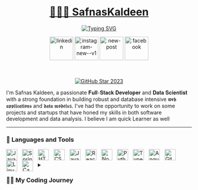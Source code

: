 <a href="https://github.com/SafnasKaldeen">
    <h1 align="center">👨🏼‍💻 SafnasKaldeen</h1></a>

<p align="center">
<a href="https://git.io/typing-svg"><img src="https://readme-typing-svg.demolab.com?font=Fira+Code&pause=1000&width=435&lines=Full+Stack+Developer+%7C+Computer+Science+UnderGraduate" alt="Typing SVG" /></a>
</p>

<!-- Social icons section -->
<div align="center">
 
  <a href="www.linkedin.com/in/safnas-kaldeen"> <img width="64" height="64" src="https://img.icons8.com/nolan/64/linkedin.png" alt="linkedin"/></a>
  <a href="https://www.instagram.com/safnas_kaldeen"><img width="64" height="64" src="https://img.icons8.com/color/48/instagram-new--v1.png" alt="instagram-new--v1"/></a>
  <a href="mailto:safnas.20@cse.mrt.ac.lk"><img width="64" height="64" src="https://img.icons8.com/bubbles/50/new-post.png" alt="new-post"/></a>
  <a href="https://www.facebook.com/mohammed.safnas.7330/"><img width="64" height="64" src="https://img.icons8.com/color/48/facebook.png" alt="facebook"/></a>

</div>

<br/>

<p align="center">
  <a href="https://github.com/SafnasKaldeen">
    <img src="https://i.imgur.com/q1PV6pF.png" alt="GitHub Star 2023"/></a>
</p>


I'm Safnas Kaldeen, a passionate 𝐅𝐮𝐥𝐥-𝐒𝐭𝐚𝐜𝐤 𝐃𝐞𝐯𝐞𝐥𝐨𝐩𝐞𝐫 and 𝐃𝐚𝐭𝐚 𝐒𝐜𝐢𝐞𝐧𝐭𝐢𝐬𝐭 with a strong foundation in building robust and database intensive 𝖜𝖊𝖇 𝖆𝖕𝖕𝖑𝖎𝖈𝖆𝖙𝖎𝖔𝖓𝖘 and 𝖉𝖆𝖙𝖆 𝖒𝖔𝖉𝖊𝖑𝖘s. I've had the opportunity to work on some projects and startups that have honed my skills in both software development and data analysis. I believe I am quick Learner as well

---

### 🧰 Languages and Tools

<img align="left" alt="Java" width="30px" style="padding-right:10px;" src="https://cdn.jsdelivr.net/gh/devicons/devicon/icons/java/java-original.svg"/>
<img align="left" alt="Spring" width="30px" style="padding-right:10px;" src="https://cdn.jsdelivr.net/gh/devicons/devicon/icons/html5/html5-original.svg" />
<img align="left" alt="HTML" width="30px" style="padding-right:10px;" src="https://cdn.jsdelivr.net/gh/devicons/devicon/icons/html5/html5-plain.svg" />
<img align="left" alt="CSS" width="30px" style="padding-right:10px;" src="https://cdn.jsdelivr.net/gh/devicons/devicon/icons/css3/css3-plain.svg" />
<img align="left" alt="JavaScript" width="30px" style="padding-right:10px;" src="https://cdn.jsdelivr.net/gh/devicons/devicon/icons/javascript/javascript-plain.svg" />
<img align="left" alt="React" width="30px" style="padding-right:10px;" src="https://cdn.jsdelivr.net/gh/devicons/devicon/icons/react/react-original.svg" />
<img align="left" alt="NodeJS" width="30px" style="padding-right:10px;" src="https://cdn.jsdelivr.net/gh/devicons/devicon/icons/nodejs/nodejs-original.svg" />
<img align="left" alt="Python" width="30px" style="padding-right:10px;" src="https://cdn.jsdelivr.net/gh/devicons/devicon/icons/python/python-plain.svg" />
<img align="left" alt="TypeScript" width="30px" style="padding-right:10px;" src="https://cdn.jsdelivr.net/gh/devicons/devicon/icons/bootstrap/bootstrap-original.svg" />
<img align="left" alt="Angular" width="30px" style="padding-right:10px;" src="https://cdn.jsdelivr.net/gh/devicons/devicon/icons/nextjs/nextjs-original.svg" />
<img align="left" alt="Git" width="30px" style="padding-right:10px;" src="https://cdn.jsdelivr.net/gh/devicons/devicon/icons/mysql/mysql-original.svg" />
<img align="left" alt="Linux" width="30px" style="padding-right:10px;" src="https://cdn.jsdelivr.net/gh/devicons/devicon/icons/mongodb/mongodb-original.svg" />
<img align="left" alt="C++" width="30px" style="padding-right:10px;" src="https://cdn.jsdelivr.net/gh/devicons/devicon/icons/figma/figma-original.svg" />

<br />
<br>
<details>
 <summary><h3>👨‍💻 My Coding Journey</h3></summary>
   I started my coding journey as a naive computer science student with a passion to learn everything I could about this programming world , teaching myself iOS development with a dream to build my own app, but that soon got overshadowed by my desire to excel in Java. A desire that landed me a full-stack software engineering job upon graduation. However, I had another desire I had been pursuing throughout this time.
